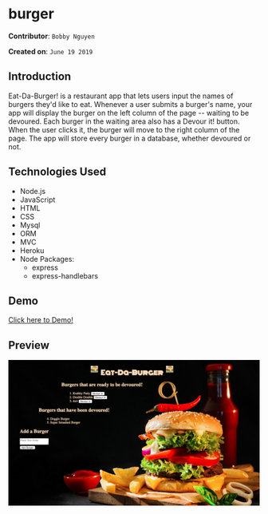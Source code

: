 # burger

**Contributor**: `Bobby Nguyen`

**Created on**: `June 19 2019`

## Introduction
Eat-Da-Burger! is a restaurant app that lets users input the names of burgers they'd like to eat. Whenever a user submits a burger's name, your app will display the burger on the left column of the page -- waiting to be devoured. Each burger in the waiting area also has a Devour it! button. When the user clicks it, the burger will move to the right column of the page. The app will store every burger in a database, whether devoured or not.
## Technologies Used
- Node.js
- JavaScript
- HTML
- CSS
- Mysql
- ORM
- MVC
- Heroku
- Node Packages:
    - express
    - express-handlebars
    
## Demo
[Click here to Demo!](https://aqueous-waters-75422.herokuapp.com/)

## Preview
![Results](public/assets/img/eat-a-burger.png)

